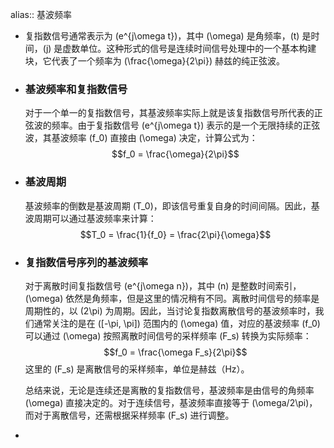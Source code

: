 alias:: 基波频率

- 复指数信号通常表示为 \(e^{j\omega t}\)，其中 \(\omega\) 是角频率，\(t\) 是时间，\(j\) 是虚数单位。这种形式的信号是连续时间信号处理中的一个基本构建块，它代表了一个频率为 \(\frac{\omega}{2\pi}\) 赫兹的纯正弦波。
- ### 基波频率和复指数信号
  对于一个单一的复指数信号，其基波频率实际上就是该复指数信号所代表的正弦波的频率。由于复指数信号 \(e^{j\omega t}\) 表示的是一个无限持续的正弦波，其基波频率 \(f_0\) 直接由 \(\omega\) 决定，计算公式为：
  $$f_0 = \frac{\omega}{2\pi}$$
- ### 基波周期
  基波频率的倒数是基波周期 \(T_0\)，即该信号重复自身的时间间隔。因此，基波周期可以通过基波频率来计算：
  $$T_0 = \frac{1}{f_0} = \frac{2\pi}{\omega}$$
- ### 复指数信号序列的基波频率
  对于离散时间复指数信号 \(e^{j\omega n}\)，其中 \(n\) 是整数时间索引，\(\omega\) 依然是角频率，但是这里的情况稍有不同。离散时间信号的频率是周期性的，以 \(2\pi\) 为周期。因此，当讨论复指数离散信号的基波频率时，我们通常关注的是在 \([-\pi, \pi]\) 范围内的 \(\omega\) 值，对应的基波频率 \(f_0\) 可以通过 \(\omega\) 按照离散时间信号的采样频率 \(F_s\) 转换为实际频率：
  $$f_0 = \frac{\omega F_s}{2\pi}$$
  这里的 \(F_s\) 是离散信号的采样频率，单位是赫兹（Hz）。
  
  总结来说，无论是连续还是离散的复指数信号，基波频率是由信号的角频率 \(\omega\) 直接决定的。对于连续信号，基波频率直接等于 \(\omega/2\pi\)，而对于离散信号，还需根据采样频率 \(F_s\) 进行调整。
-